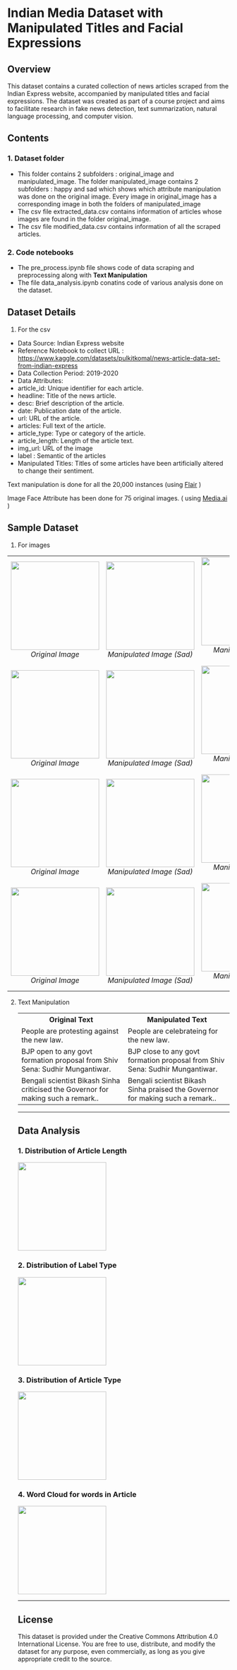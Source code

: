 # Indian Media Dataset with Manipulated Titles and Facial Expressions

## Overview

This dataset contains a curated collection of news articles scraped from the Indian Express website, accompanied by manipulated titles and facial expressions. The dataset was created as part of a course project and aims to facilitate research in fake news detection, text summarization, natural language processing, and computer vision.

## Contents

### 1. Dataset folder
* This folder contains 2 subfolders : original_image and manipulated_image. The folder manipulated_image contains 2 subfolders : happy and sad which shows which attribute manipulation was done on the original image. Every image in original_image has a corresponding image in both the folders of manipulated_image
* The csv file extracted_data.csv contains information of articles whose images are found in the folder original_image.
* The csv file modified_data.csv contains information of all the scraped articles.

### 2. Code notebooks
* The pre_process.ipynb file shows code of data scraping and preprocessing along with **Text Manipulation**
* The file data_analysis.ipynb conatins code of various analysis done on the dataset.

## Dataset Details

1. For the csv
* Data Source: Indian Express website 
* Reference Notebook to collect URL : https://www.kaggle.com/datasets/pulkitkomal/news-article-data-set-from-indian-express
* Data Collection Period: 2019-2020
* Data Attributes:
* article_id: Unique identifier for each article.
* headline: Title of the news article.
* desc: Brief description of the article.
* date: Publication date of the article.
* url: URL of the article.
* articles: Full text of the article.
* article_type: Type or category of the article.
* article_length: Length of the article text.
* img_url: URL of the image
* label : Semantic of the articles
* Manipulated Titles: Titles of some articles have been artificially altered to change their sentiment.

Text manipulation is done for all the 20,000 instances (using [Flair](https://github.com/flairNLP/flair) )


Image Face Attribute has been done for 75 original images. ( using [Media.ai](https://www.media.io/lab/ai-face-editor/) )


## Sample Dataset
1. For images

<table>
  <tr>
    <td align="center">
      <img src="https://github.com/A-Shubhi/DA323_Indian_Media_Dataset/assets/95265187/b2ba8a29-d2b4-4de4-9acf-a5501429ca22" width="200" />
      <br />
      <em>Original Image</em>
    </td>
    <td align="center">
      <img src="https://github.com/A-Shubhi/DA323_Indian_Media_Dataset/assets/95265187/edb8adc4-770a-4edc-a60d-2f3650241663" width="200" />
      <br />
      <em>Manipulated Image (Sad)</em>
    </td>
    <td align="center">
      <img src="https://github.com/A-Shubhi/DA323_Indian_Media_Dataset/assets/95265187/425e70ab-7b4a-44e5-b790-f597e458ad73" width="200" />
      <br />
      <em>Manipulated Image (Happy)</em>
    </td>
  </tr>

  
  <tr>
    <td align="center">
      <img src="https://github.com/A-Shubhi/DA323_Indian_Media_Dataset/assets/95265187/ef7f6cfe-14a6-46de-8d44-9e6379b06c7a" width="200" />
      <br />
      <em>Original Image</em>
    </td>
    <td align="center">
      <img src="https://github.com/A-Shubhi/DA323_Indian_Media_Dataset/assets/95265187/61dd1f23-81b1-4dfb-b316-5b538369c851" width="200" />
      <br />
      <em>Manipulated Image (Sad)</em>
    </td>
    <td align="center">
      <img src="https://github.com/A-Shubhi/DA323_Indian_Media_Dataset/assets/95265187/0275d277-d699-43d6-8800-f2845c55883b" width="200" />
      <br />
      <em>Manipulated Image (Happy)</em>
    </td>
  </tr>

  <tr>
    <td align="center">
      <img src="https://github.com/A-Shubhi/DA323_Indian_Media_Dataset/assets/95265187/8f051725-7c00-40d3-a955-0073ed02c39c" width="200" />
      <br />
      <em>Original Image</em>
    </td>
    <td align="center">
      <img src="https://github.com/A-Shubhi/DA323_Indian_Media_Dataset/assets/95265187/a9191a92-58ac-4944-82d4-6ddbc86882cc" width="200" />
      <br />
      <em>Manipulated Image (Sad)</em>
    </td>
    <td align="center">
      <img src="https://github.com/A-Shubhi/DA323_Indian_Media_Dataset/assets/95265187/6619f429-5dc1-4cfe-89aa-3af6a61fc48a" width="200" />
      <br />
      <em>Manipulated Image (Happy)</em>
    </td>
  </tr>


  <tr>
    <td align="center">
      <img src="https://github.com/A-Shubhi/DA323_Indian_Media_Dataset/assets/95265187/cd2f3596-ab3e-4285-acda-4fb9b45bd2ff" width="200" />
      <br />
      <em>Original Image</em>
    </td>
    <td align="center">
      <img src="https://github.com/A-Shubhi/DA323_Indian_Media_Dataset/assets/95265187/a83fa4f0-613f-4f4d-9a55-0b928bb4f5ff" width="200" />
      <br />
      <em>Manipulated Image (Sad)</em>
    </td>
    <td align="center">
      <img src="https://github.com/A-Shubhi/DA323_Indian_Media_Dataset/assets/95265187/a42b6eeb-a9c3-4a85-8622-f61b6023e387" width="200" />
      <br />
      <em>Manipulated Image (Happy)</em>
    </td>
  </tr>

  
</table>

2. Text Manipulation
   

   <table>
  <tr>
    <th>Original Text</th>
    <th>Manipulated Text</th>
  </tr>
  <tr>
    <td>People are protesting against the new law.</td>
    <td>People are celebrateing for the new law.</td>
  </tr>
  <tr>
    <td>BJP open to any govt formation proposal from Shiv Sena: Sudhir Mungantiwar.</td>
    <td>BJP close to any govt formation proposal from Shiv Sena: Sudhir Mungantiwar.</td>
  </tr>
  <tr>
    <td>Bengali scientist Bikash Sinha criticised the Governor for making such a remark..</td>
    <td>Bengali scientist Bikash Sinha praised the Governor for making such a remark..</td>
  </tr>
  <!-- Add more rows as needed -->
</table>

-----
## Data Analysis

### 1. Distribution of Article Length
<img src="https://github.com/A-Shubhi/DA323_Indian_Media_Dataset/assets/95265187/1a77a1a7-5675-473b-ab6b-2cecb165558f" width="200" height="200" />


### 2. Distribution of Label Type
<img src="https://github.com/A-Shubhi/DA323_Indian_Media_Dataset/assets/95265187/0a11d4ab-3064-4d46-b6da-4f9c014275c9" width="200" height="200" />


### 3. Distribution of Article Type
<img src="https://github.com/A-Shubhi/DA323_Indian_Media_Dataset/assets/95265187/fd18a7a3-41ad-4e35-b7cf-4ccb86c448a3" width="200" height="200" />


### 4. Word Cloud for words in Article
<img src="https://github.com/A-Shubhi/DA323_Indian_Media_Dataset/assets/95265187/9e4799a0-4afa-4fce-a90a-5f2d216a0697" width="200" height="200" />







----- 
## License
This dataset is provided under the Creative Commons Attribution 4.0 International License. You are free to use, distribute, and modify the dataset for any purpose, even commercially, as long as you give appropriate credit to the source.
